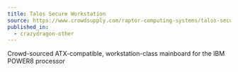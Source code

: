 ```yaml
---
title: Talos Secure Workstation
source: https://www.crowdsupply.com/raptor-computing-systems/talos-secure-workstation
published_in:
  - crazydragon-other
---
```


Crowd-sourced ATX-compatible, workstation-class mainboard for the IBM POWER8 processor
